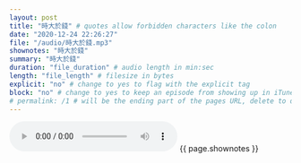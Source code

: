 ```yaml
---
layout: post
title: "時大於錢" # quotes allow forbidden characters like the colon
date: "2020-12-24 22:26:27"
file: "/audio/時大於錢.mp3"
shownotes: "時大於錢"
summary: "時大於錢"
duration: "file_duration" # audio length in min:sec
length: "file_length" # filesize in bytes
explicit: "no" # change to yes to flag with the explicit tag
block: "no" # change to yes to keep an episode from showing up in iTunes
# permalink: /1 # will be the ending part of the pages URL, delete to default to the title
---
```


<audio controls>
<source src="{{site.url}}{{site.baseurl}}{{ page.file }}" type="audio/x-mp3">
Your browser does not support the audio element.
</audio>
{{ page.shownotes }}
